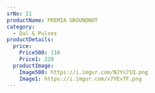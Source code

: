 ```yaml
---
srNo: 21
productName: PREMIA GROUNDNUT
category:
  - Dal & Pulses
productDetails:
  price:
    Price500: 110
    Price1: 220
  productImage:
    Image500: https://i.imgur.com/NJYs71Q.png
    Image1: https://i.imgur.com/x7YEvTF.png
---
```

